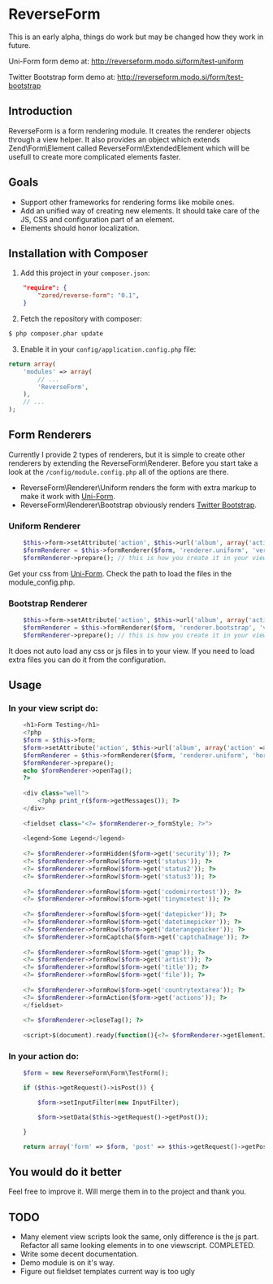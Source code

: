ReverseForm
===========

This is an early alpha, things do work but may be changed how they work in future.

Uni-Form form demo at: http://reverseform.modo.si/form/test-uniform

Twitter Bootstrap form demo at: http://reverseform.modo.si/form/test-bootstrap

Introduction
------------

ReverseForm is a form rendering module. It creates the renderer objects through 
a view helper. It also provides an object which extends Zend\Form\Element called 
ReverseForm\ExtendedElement which will be usefull to create more complicated elements faster.

Goals
-----

* Support other frameworks for rendering forms like mobile ones.
* Add an unified way of creating new elements. It should take care of the JS, CSS and configuration part of an element.
* Elements should honor localization.

Installation with Composer
--------------------------

1. Add this project in your `composer.json`:
```json
    "require": {
        "zored/reverse-form": "0.1",
    }
```

2. Fetch the repository with composer:
```bash
$ php composer.phar update
```

3. Enable it in your `config/application.config.php` file:
```php
return array(
    'modules' => array(
        // ...
        'ReverseForm',
    ),
    // ...
);
```

Form Renderers
--------------

Currently I provide 2 types of renderers, but it is simple to create other renderers by
 extending the ReverseForm\Renderer. Before you start take a look at the `/config/module.config.php` all of the options are there.

* ReverseForm\Renderer\Uniform renders the form with extra markup to make it work with 
[Uni-Form](http://sprawsm.com/uni-form/).
* ReverseForm\Renderer\Bootstrap obviously renders [Twitter Bootstrap](http://twitter.github.com/bootstrap/).

### Uniform Renderer

```php
    $this->form->setAttribute('action', $this->url('album', array('action' => 'test-form')));
    $formRenderer = $this->formRenderer($form, 'renderer.uniform', 'vertical'); // vertical or horizontal
    $formRenderer->prepare(); // this is how you create it in your viewscript
```

Get your css from [Uni-Form](http://sprawsm.com/uni-form/). Check the path to load the files in the module_config.php.

### Bootstrap Renderer

```php
    $this->form->setAttribute('action', $this->url('album', array('action' => 'test-form')));
    $formRenderer = $this->formRenderer($form, 'renderer.bootstrap', 'vertical'); // vertical or horizontal
    $formRenderer->prepare(); // this is how you create it in your viewscript
```

It does not auto load any css or js files in to your view. If you need to load extra files you can do it from the configuration.

Usage
-----

### In your view script do:

```php
	<h1>Form Testing</h1>
	<?php
	$form = $this->form;
	$form->setAttribute('action', $this->url('album', array('action' => 'test-form')));
	$formRenderer = $this->formRenderer($form, 'renderer.uniform', 'horizontal');
	$formRenderer->prepare();
	echo $formRenderer->openTag();
	?>
	
	<div class="well">
	    <?php print_r($form->getMessages()); ?>
	</div>
	
	<fieldset class="<?= $formRenderer->_formStyle; ?>">
	
	<legend>Some Legend</legend>
	
	<?= $formRenderer->formHidden($form->get('security')); ?>
	<?= $formRenderer->formRow($form->get('status')); ?>
	<?= $formRenderer->formRow($form->get('status2')); ?>
	<?= $formRenderer->formRow($form->get('status3')); ?>
	
	<?= $formRenderer->formRow($form->get('codemirrortest')); ?>
	<?= $formRenderer->formRow($form->get('tinymcetest')); ?>
	
	<?= $formRenderer->formRow($form->get('datepicker')); ?>
	<?= $formRenderer->formRow($form->get('datetimepicker')); ?>
	<?= $formRenderer->formRow($form->get('daterangepicker')); ?>
	<?= $formRenderer->formCaptcha($form->get('captchaImage')); ?>
	
	<?= $formRenderer->formRow($form->get('gmap')); ?>
	<?= $formRenderer->formRow($form->get('artist')); ?>
	<?= $formRenderer->formRow($form->get('title')); ?>
	<?= $formRenderer->formRow($form->get('file')); ?>
	
	<?= $formRenderer->formRow($form->get('countrytextarea')); ?>
	<?= $formRenderer->formAction($form->get('actions')); ?>
	</fieldset>
	
	<?= $formRenderer->closeTag(); ?>
	
	<script>$(document).ready(function(){<?= $formRenderer->getElementJsContent(); ?>});</script>
```

### In your action do:

```php
    $form = new ReverseForm\Form\TestForm();

    if ($this->getRequest()->isPost()) {

        $form->setInputFilter(new InputFilter);

        $form->setData($this->getRequest()->getPost());

    }

    return array('form' => $form, 'post' => $this->getRequest()->getPost());
```

You would do it better
----------------------

Feel free to improve it. Will merge them in to the project and thank you.

TODO
---

* Many element view scripts look the same, only difference is the js part. 
Refactor all same looking elements in to one viewscript. COMPLETED.
* Write some decent documentation.
* Demo module is on it's way.
* Figure out fieldset templates current way is too ugly